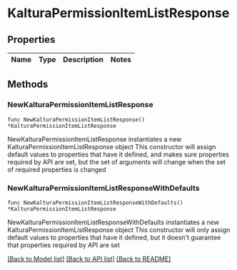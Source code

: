 # KalturaPermissionItemListResponse

## Properties

Name | Type | Description | Notes
------------ | ------------- | ------------- | -------------

## Methods

### NewKalturaPermissionItemListResponse

`func NewKalturaPermissionItemListResponse() *KalturaPermissionItemListResponse`

NewKalturaPermissionItemListResponse instantiates a new KalturaPermissionItemListResponse object
This constructor will assign default values to properties that have it defined,
and makes sure properties required by API are set, but the set of arguments
will change when the set of required properties is changed

### NewKalturaPermissionItemListResponseWithDefaults

`func NewKalturaPermissionItemListResponseWithDefaults() *KalturaPermissionItemListResponse`

NewKalturaPermissionItemListResponseWithDefaults instantiates a new KalturaPermissionItemListResponse object
This constructor will only assign default values to properties that have it defined,
but it doesn't guarantee that properties required by API are set


[[Back to Model list]](../README.md#documentation-for-models) [[Back to API list]](../README.md#documentation-for-api-endpoints) [[Back to README]](../README.md)


